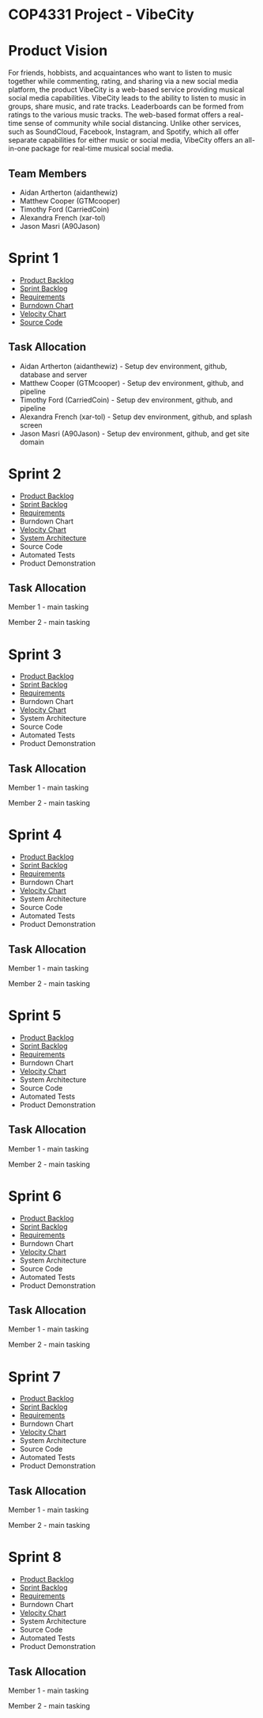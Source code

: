 # COP4331 Project - VibeCity

# Product Vision

For friends, hobbists, and acquaintances who want to listen to music together while commenting, rating, and sharing via a new social media platform, the product VibeCity is a web-based service providing musical social media capabilities. VibeCity leads to the ability to listen to music in groups, share music, and rate tracks. Leaderboards can be formed from ratings to the various music tracks. The web-based format offers a real-time sense of community while social distancing. Unlike other services, such as SoundCloud, Facebook, Instagram, and Spotify, which all offer separate capabilities for either music or social media, VibeCity offers an all-in-one package for real-time musical social media.


## Team Members

- Aidan Artherton (aidanthewiz)
- Matthew Cooper (GTMcooper)
- Timothy Ford (CarriedCoin)
- Alexandra French (xar-tol)
- Jason Masri (A90Jason)


# Sprint 1

- [Product Backlog](https://trello.com/b/kGzEyCXd/vibecity-agile-sprint-board)
- [Sprint Backlog](https://trello.com/b/kGzEyCXd/vibecity-agile-sprint-board)
- [Requirements](https://trello.com/b/kGzEyCXd/vibecity-agile-sprint-board)
- [Burndown Chart](https://docs.google.com/spreadsheets/d/1yGEEeqyzDLCN3nBeql7lhTqB4HA2KVkY/edit#gid=67228042)
- [Velocity Chart](https://docs.google.com/spreadsheets/d/1GKN8_5S4X79EVxwuFSKg9TUB2OMMhvmx/edit#gid=67228042)
- [Source Code](https://github.com/aidanthewiz/VibeCity/tree/master/project)

## Task Allocation

- Aidan Artherton (aidanthewiz) - Setup dev environment, github, database and server
- Matthew Cooper (GTMcooper) - Setup dev environment, github, and pipeline
- Timothy Ford (CarriedCoin) - Setup dev environment, github, and pipeline
- Alexandra French (xar-tol) - Setup dev environment, github, and splash screen
- Jason Masri (A90Jason) - Setup dev environment, github, and get site domain


# Sprint 2

- [Product Backlog](https://trello.com/b/kGzEyCXd/vibecity-agile-sprint-board)
- [Sprint Backlog](https://trello.com/b/kGzEyCXd/vibecity-agile-sprint-board)
- [Requirements](https://trello.com/b/kGzEyCXd/vibecity-agile-sprint-board)
- Burndown Chart
- [Velocity Chart](https://docs.google.com/spreadsheets/d/1GKN8_5S4X79EVxwuFSKg9TUB2OMMhvmx/edit#gid=67228042)
- [System Architecture](https://github.com/aidanthewiz/VibeCity/blob/master/artifacts/architecture.md)
- Source Code
- Automated Tests
- Product Demonstration

## Task Allocation

Member 1 - main tasking

Member 2 - main tasking

# Sprint 3

- [Product Backlog](https://trello.com/b/kGzEyCXd/vibecity-agile-sprint-board)
- [Sprint Backlog](https://trello.com/b/kGzEyCXd/vibecity-agile-sprint-board)
- [Requirements](https://trello.com/b/kGzEyCXd/vibecity-agile-sprint-board)
- Burndown Chart
- [Velocity Chart](https://docs.google.com/spreadsheets/d/1GKN8_5S4X79EVxwuFSKg9TUB2OMMhvmx/edit#gid=67228042)
- System Architecture
- Source Code
- Automated Tests
- Product Demonstration

## Task Allocation

Member 1 - main tasking

Member 2 - main tasking


# Sprint 4

- [Product Backlog](https://trello.com/b/kGzEyCXd/vibecity-agile-sprint-board)
- [Sprint Backlog](https://trello.com/b/kGzEyCXd/vibecity-agile-sprint-board)
- [Requirements](https://trello.com/b/kGzEyCXd/vibecity-agile-sprint-board)
- Burndown Chart
- [Velocity Chart](https://docs.google.com/spreadsheets/d/1GKN8_5S4X79EVxwuFSKg9TUB2OMMhvmx/edit#gid=67228042)
- System Architecture
- Source Code
- Automated Tests
- Product Demonstration

## Task Allocation

Member 1 - main tasking

Member 2 - main tasking


# Sprint 5

- [Product Backlog](https://trello.com/b/kGzEyCXd/vibecity-agile-sprint-board)
- [Sprint Backlog](https://trello.com/b/kGzEyCXd/vibecity-agile-sprint-board)
- [Requirements](https://trello.com/b/kGzEyCXd/vibecity-agile-sprint-board)
- Burndown Chart
- [Velocity Chart](https://docs.google.com/spreadsheets/d/1GKN8_5S4X79EVxwuFSKg9TUB2OMMhvmx/edit#gid=67228042)
- System Architecture
- Source Code
- Automated Tests
- Product Demonstration

## Task Allocation

Member 1 - main tasking

Member 2 - main tasking


# Sprint 6

- [Product Backlog](https://trello.com/b/kGzEyCXd/vibecity-agile-sprint-board)
- [Sprint Backlog](https://trello.com/b/kGzEyCXd/vibecity-agile-sprint-board)
- [Requirements](https://trello.com/b/kGzEyCXd/vibecity-agile-sprint-board)
- Burndown Chart
- [Velocity Chart](https://docs.google.com/spreadsheets/d/1GKN8_5S4X79EVxwuFSKg9TUB2OMMhvmx/edit#gid=67228042)
- System Architecture
- Source Code
- Automated Tests
- Product Demonstration

## Task Allocation

Member 1 - main tasking

Member 2 - main tasking


# Sprint 7

- [Product Backlog](https://trello.com/b/kGzEyCXd/vibecity-agile-sprint-board)
- [Sprint Backlog](https://trello.com/b/kGzEyCXd/vibecity-agile-sprint-board)
- [Requirements](https://trello.com/b/kGzEyCXd/vibecity-agile-sprint-board)
- Burndown Chart
- [Velocity Chart](https://docs.google.com/spreadsheets/d/1GKN8_5S4X79EVxwuFSKg9TUB2OMMhvmx/edit#gid=67228042)
- System Architecture
- Source Code
- Automated Tests
- Product Demonstration

## Task Allocation

Member 1 - main tasking

Member 2 - main tasking


# Sprint 8

- [Product Backlog](https://trello.com/b/kGzEyCXd/vibecity-agile-sprint-board)
- [Sprint Backlog](https://trello.com/b/kGzEyCXd/vibecity-agile-sprint-board)
- [Requirements](https://trello.com/b/kGzEyCXd/vibecity-agile-sprint-board)
- Burndown Chart
- [Velocity Chart](https://docs.google.com/spreadsheets/d/1GKN8_5S4X79EVxwuFSKg9TUB2OMMhvmx/edit#gid=67228042)
- System Architecture
- Source Code
- Automated Tests
- Product Demonstration

## Task Allocation

Member 1 - main tasking

Member 2 - main tasking
